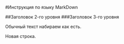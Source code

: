 #Инструкция по языку MarkDown

##Заголовок 2-го уровня
###Заголовок 3-го уровня

Обычный текст набираем как есть.

Новая строка.